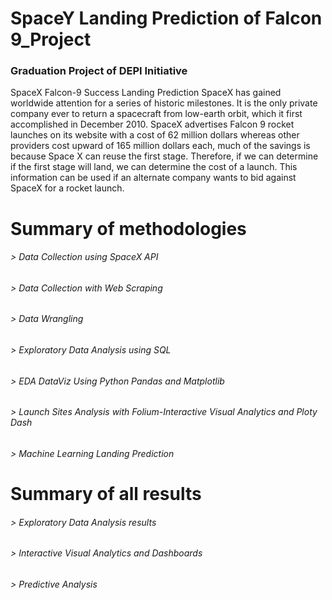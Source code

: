 # SpaceY Landing Prediction of Falcon 9_Project 
### Graduation Project of DEPI Initiative

SpaceX Falcon-9 Success Landing Prediction SpaceX has gained worldwide attention for a series of historic milestones. It is the only private company ever to return a spacecraft from low-earth orbit, which it first accomplished in December 2010. SpaceX advertises Falcon 9 rocket launches on its website with a cost of 62 million dollars whereas other providers cost upward of 165 million dollars each, much of the savings is because Space X can reuse the first stage. Therefore, if we can determine if the first stage will land, we can determine the cost of a launch. This information can be used if an alternate company wants to bid against SpaceX for a rocket launch.

# Summary of methodologies
###### > Data Collection using SpaceX API
###### > Data Collection with Web Scraping
###### > Data Wrangling
###### > Exploratory Data Analysis using SQL
###### > EDA DataViz Using Python Pandas and Matplotlib
###### > Launch Sites Analysis with Folium-Interactive Visual Analytics and Ploty Dash
###### > Machine Learning Landing Prediction

# Summary of all results
###### > Exploratory Data Analysis results
###### > Interactive Visual Analytics and Dashboards 
###### > Predictive Analysis 
